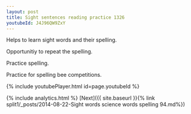 ```yaml
---
layout: post
title: Sight sentences reading practice 1326
youtubeId: J4J96QW9ZxY
---
```

 
 
Helps to learn sight words and their spelling.

Opportunitiy to repeat the spelling. 

Practice spelling. 
 
Practice for spelling bee competitions. 
 
{% include youtubePlayer.html id=page.youtubeId %}
 
 
{% include analytics.html %} 
[Next]({{ site.baseurl }}{% link  split1/_posts/2014-08-22-Sight words science words spelling 94.md%})
 

